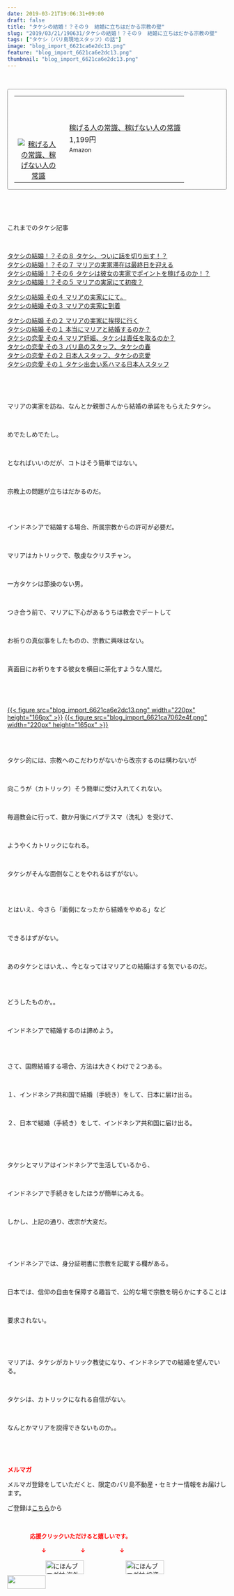 ```yaml
---
date: 2019-03-21T19:06:31+09:00
draft: false
title: "タケシの結婚！？その９　結婚に立ちはだかる宗教の壁"
slug: "2019/03/21/190631/タケシの結婚！？その９　結婚に立ちはだかる宗教の壁"
tags: ["タケシ（バリ島現地スタッフ）の話"]
image: "blog_import_6621ca6e2dc13.png"
feature: "blog_import_6621ca6e2dc13.png"
thumbnail: "blog_import_6621ca6e2dc13.png"
---
```

<p> </p><div contenteditable="false" style="padding: 15px; border-radius: 4px; border: 1px dotted currentColor; border-image: none;"><table border="0" cellpadding="0" cellspacing="0" style="margin: 0px; table-layout: fixed;" width="100%">	<tbody width="100%">		<tr>			<td aligin="center" style="vertical-align: middle;" width="95"><span style="text-align: center; display: block;"><a alt0="AmebaAffiliate" alt1="稼げる人の常識、稼げない人の常識" alt2="Amazon" alt3="https://images-fe.ssl-images-amazon.com/images/I/51Ft8zEBpkL._SL160_.jpg" alt4="1" href="4802110227?SubscriptionId=AKIAJLD6FH2TADXIQKDQ&amp;tag=amebablog-a2371184-22&amp;linkCode=xm2&amp;camp=2025&amp;creative=165953&amp;creativeASIN=4802110227" target="_blank"><img alt="稼げる人の常識、稼げない人の常識" border="0" data-img="affiliate" src="data:image/svg+xml;charset=utf-8,%3Csvg%20xmlns%3D%22http%3A%2F%2Fwww.w3.org%2F2000%2Fsvg%22%20title%3D%22Placeholder%20for%20Images%22%20role%3D%22presentation%22%20viewBox%3D%220%200%201%201%22%20%2F%3E" style="margin: 0px; vertical-align: middle; max-width: 95px;" data-src="https://images-fe.ssl-images-amazon.com/images/I/51Ft8zEBpkL._SL160_.jpg"/><noscript><img alt="稼げる人の常識、稼げない人の常識" border="0" data-img="affiliate" src="https://images-fe.ssl-images-amazon.com/images/I/51Ft8zEBpkL._SL160_.jpg" style="margin: 0px; vertical-align: middle; max-width: 95px;"></noscript></a></span></td>			<td style="line-height: 1.5; padding-left: 15px; vertical-align: middle;"><a alt0="AmebaAffiliate" alt1="稼げる人の常識、稼げない人の常識" alt2="Amazon" alt3="https://images-fe.ssl-images-amazon.com/images/I/51Ft8zEBpkL._SL160_.jpg" alt4="1" href="4802110227?SubscriptionId=AKIAJLD6FH2TADXIQKDQ&amp;tag=amebablog-a2371184-22&amp;linkCode=xm2&amp;camp=2025&amp;creative=165953&amp;creativeASIN=4802110227" target="_blank">稼げる人の常識、稼げない人の常識</a>			<div style="padding: 3px 0px;">1,199円</div>			<div style="font-size: 0.83em;">Amazon</div></td>		</tr>	</tbody></table></div><p> </p><p> </p><p>これまでのタケシ記事</p><p> </p><p><a href="entry-12448341375.html" target="_blank">タケシの結婚！？その８ タケシ、ついに話を切り出す！？</a><br/><a href="entry-12448336343.html" target="_blank">タケシの結婚！？その７ マリアの実家滞在は最終日を迎える</a><br/><a href="entry-12448143474.html" target="_blank">タケシの結婚！？その６ タケシは彼女の実家でポイントを稼げるのか！？</a><br/><a href="entry-12442487386.html" target="_blank">タケシの結婚！？その５ マリアの実家にて初夜？</a></p><p><a href="entry-12442132259.html" target="_blank">タケシの結婚 その４ マリアの実家ににて。</a><br/><a href="entry-12437742602.html" target="_blank">タケシの結婚 その３ マリアの実家に到着</a></p><p><a href="entry-12437529811.html" target="_blank">タケシの結婚 その２ マリアの実家に挨拶に行く</a><br/><a href="entry-12434555753.html" target="_blank">タケシの結婚 その１ 本当にマリアと結婚するのか？</a><br/><a href="entry-12434555753.html" target="_blank">タケシの恋愛 その４ マリア妊娠、タケシは責任を取るのか？</a><br/><a href="entry-12418893653.html?frm=theme" target="_blank">タケシの恋愛 その３ バリ島のスタッフ、タケシの春</a><br/><a href="entry-12418889870.html?frm=theme" target="_blank">タケシの恋愛 その２ 日本人スタッフ、タケシの恋愛</a><br/><a href="entry-12414237370.html?frm=theme" target="_blank">タケシの恋愛 その１ タケシ出会い系ハマる日本人スタッフ</a></p><p> </p><p> </p><p>マリアの実家を訪ね、なんとか親御さんから結婚の承諾をもらえたタケシ。</p><p> </p><p>めでたしめでたし。</p><p> </p><p>となればいいのだが、コトはそう簡単ではない。</p><p> </p><p>宗教上の問題が立ちはだかるのだ。</p><p> </p><p><br/>インドネシアで結婚する場合、所属宗教からの許可が必要だ。</p><p> </p><p>マリアはカトリックで、敬虔なクリスチャン。</p><p> </p><p>一方タケシは節操のない男。</p><p> </p><p>つき合う前で、マリアに下心があるうちは教会でデートして</p><p> </p><p>お祈りの真似事をしたものの、宗教に興味はない。</p><p> </p><p>真面目にお祈りをする彼女を横目に茶化すような人間だ。</p><p> </p><p> </p><p><a href="blog_import_6621ca6e2dc13.png">{{< figure src="blog_import_6621ca6e2dc13.png" width="220px" height="166px" >}}</a> <a href="blog_import_6621ca7062e4f.png">{{< figure src="blog_import_6621ca7062e4f.png" width="220px" height="165px" >}}</a></p><p> </p><p><br/>タケシ的には、宗教へのこだわりがないから改宗するのは構わないが</p><p> </p><p>向こうが（カトリック）そう簡単に受け入れてくれない。</p><p> </p><p>毎週教会に行って、数か月後にバプテスマ（洗礼）を受けて、</p><p> </p><p>ようやくカトリックになれる。</p><p> </p><p>タケシがそんな面倒なことをやれるはずがない。</p><p> </p><p><br/>とはいえ、今さら「面倒になったから結婚をやめる」など</p><p> </p><p>できるはずがない。</p><p> </p><p>あのタケシとはいえ、、今となってはマリアとの結婚はする気でいるのだ。</p><p> </p><p><br/>どうしたものか。。</p><p> </p><p>インドネシアで結婚するのは諦めよう。</p><p> </p><p><br/>さて、国際結婚する場合、方法は大きくわけで２つある。</p><p> </p><p>１、インドネシア共和国で結婚（手続き）をして、日本に届け出る。</p><p> </p><p>２、日本で結婚（手続き）をして、インドネシア共和国に届け出る。</p><p> </p><p> </p><p>タケシとマリアはインドネシアで生活しているから、</p><p> </p><p>インドネシアで手続きをしたほうが簡単にみえる。</p><p> </p><p>しかし、上記の通り、改宗が大変だ。</p><p> </p><p> </p><p>インドネシアでは、身分証明書に宗教を記載する欄がある。</p><p> </p><p>日本では、信仰の自由を保障する趣旨で、公的な場で宗教を明らかにすることは</p><p> </p><p>要求されない。</p><p> </p><p> </p><p>マリアは、タケシがカトリック教徒になり、インドネシアでの結婚を望んでいる。</p><p> </p><p>タケシは、カトリックになれる自信がない。</p><p> </p><p>なんとかマリアを説得できないものか。。</p><p> </p><p> </p><p><span style="font-weight: bold;"><span style="color: rgb(255, 0, 0);">メルマガ</span></span></p><p>メルマガ登録をしていただくと、限定のバリ島不動産・セミナー情報をお届けします。</p><p>ご登録は<a href="f9eeVI" target="_blank">こちら</a>から</p><p style="text-align: center;"> </p><p><font color="#ff0000" size="2"><strong>　　　　応援クリックいただけると嬉しいです。</strong></font></p><p><font color="#ff0000" size="2"><strong>　　　　　　↓　　　　　　↓　　　　　　↓</strong></font></p><p><a href="ranking.html?p_cid=01260127" id="&amp;blogmura_banner"><img alt="にほんブログ村 海外生活ブログ バリ島情報へ" border="0" height="31" src="data:image/svg+xml;charset=utf-8,%3Csvg%20xmlns%3D%22http%3A%2F%2Fwww.w3.org%2F2000%2Fsvg%22%20title%3D%22Placeholder%20for%20Images%22%20role%3D%22presentation%22%20viewBox%3D%220%200%2088%2031%22%20%2F%3E" width="88" data-src="//overseas.blogmura.com/bali/img/bali88_31.gif" style="aspect-ratio: auto 88 / 31;"/><noscript><img alt="にほんブログ村 海外生活ブログ バリ島情報へ" border="0" height="31" src="//overseas.blogmura.com/bali/img/bali88_31.gif" width="88"></noscript></a>  <a href="ranking.html?p_cid=01260127" id="&amp;blogmura_banner"><img alt="にほんブログ村 投資ブログ 不動産投資へ" border="0" height="31" src="data:image/svg+xml;charset=utf-8,%3Csvg%20xmlns%3D%22http%3A%2F%2Fwww.w3.org%2F2000%2Fsvg%22%20title%3D%22Placeholder%20for%20Images%22%20role%3D%22presentation%22%20viewBox%3D%220%200%2088%2031%22%20%2F%3E" width="88" data-src="//investment.blogmura.com/hudousantoushi/img/hudousantoushi88_31.gif" style="aspect-ratio: auto 88 / 31;"/><noscript><img alt="にほんブログ村 投資ブログ 不動産投資へ" border="0" height="31" src="//investment.blogmura.com/hudousantoushi/img/hudousantoushi88_31.gif" width="88"></noscript></a> <a href="link.php?1804582" title="人気ブログランキングへ"><img border="0" height="31" src="data:image/svg+xml;charset=utf-8,%3Csvg%20xmlns%3D%22http%3A%2F%2Fwww.w3.org%2F2000%2Fsvg%22%20title%3D%22Placeholder%20for%20Images%22%20role%3D%22presentation%22%20viewBox%3D%220%200%2088%2031%22%20%2F%3E" width="88" data-src="https://blog.with2.net/img/banner/banner_22.gif" style="aspect-ratio: auto 88 / 31;"/><noscript><img border="0" height="31" src="https://blog.with2.net/img/banner/banner_22.gif" width="88"></noscript></a></p><p> </p>

